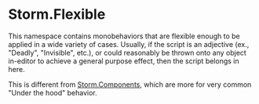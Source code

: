 # Storm.Flexible
This namespace contains monobehaviors that are flexible enough to be applied in a wide variety of cases. Usually, if the script is an adjective (ex., "Deadly", "Invisible", etc.), or could reasonably be thrown onto any object in-editor to achieve a general purpose effect, then the script belongs in here.

This is different from [Storm.Components](https://github.com/hiltonjp/journey/tree/master/Assets/Production/0_Code/Storm/Components), which are more for very common "Under the hood" behavior.
